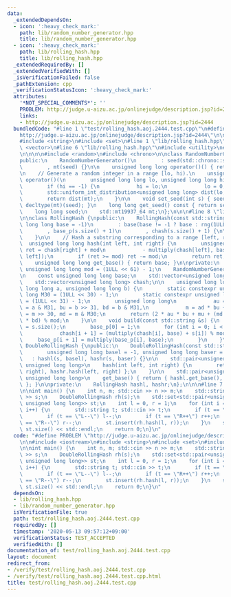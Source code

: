 ```yaml
---
data:
  _extendedDependsOn:
  - icon: ':heavy_check_mark:'
    path: lib/random_number_generator.hpp
    title: lib/random_number_generator.hpp
  - icon: ':heavy_check_mark:'
    path: lib/rolling_hash.hpp
    title: lib/rolling_hash.hpp
  _extendedRequiredBy: []
  _extendedVerifiedWith: []
  _isVerificationFailed: false
  _pathExtension: cpp
  _verificationStatusIcon: ':heavy_check_mark:'
  attributes:
    '*NOT_SPECIAL_COMMENTS*': ''
    PROBLEM: http://judge.u-aizu.ac.jp/onlinejudge/description.jsp?id=2444
    links:
    - http://judge.u-aizu.ac.jp/onlinejudge/description.jsp?id=2444
  bundledCode: "#line 1 \"test/rolling_hash.aoj.2444.test.cpp\"\n#define PROBLEM \"\
    http://judge.u-aizu.ac.jp/onlinejudge/description.jsp?id=2444\"\n\n#include <iostream>\n\
    #include <string>\n#include <set>\n#line 1 \"lib/rolling_hash.hpp\"\n\n\n\n#include\
    \ <vector>\n#line 6 \"lib/rolling_hash.hpp\"\n#include <utility>\n#line 1 \"lib/random_number_generator.hpp\"\
    \n\n\n\n#include <random>\n#include <chrono>\n\nclass RandomNumberGenerator {\n\
    public:\n    RandomNumberGenerator()\n        : seed(std::chrono::steady_clock::now().time_since_epoch().count())\n\
    \        , mt(seed) {}\n\n    unsigned long long operator()() { return mt(); }\n\
    \n    // Generate a random integer in a range [lo, hi).\n    unsigned long long\
    \ operator()(\n        unsigned long long lo, unsigned long long hi = -1) {\n\n\
    \        if (hi == -1) {\n            hi = lo;\n            lo = 0;\n        }\n\
    \        std::uniform_int_distribution<unsigned long long> dist(lo, hi - 1);\n\
    \        return dist(mt);\n    }\n\n    void set_seed(int s) { seed = s; mt =\
    \ decltype(mt)(seed); }\n    long long get_seed() const { return seed; }\n\nprivate:\n\
    \    long long seed;\n    std::mt19937_64 mt;\n};\n\n\n#line 8 \"lib/rolling_hash.hpp\"\
    \n\nclass RollingHash {\npublic:\n    RollingHash(const std::string &s, unsigned\
    \ long long base = -1)\n        : base(base != -1 ? base : rng(1ULL << 12, mod))\n\
    \        , base_p(s.size() + 1)\n        , chash(s.size() + 1) {\n\n        build(s);\n\
    \    }\n\n    // Hash a substring corresponding to a range [left, right).\n  \
    \  unsigned long long hash(int left, int right) {\n        unsigned long long\
    \ ret = chash[right] + mod\n            - multiply(chash[left], base_p[right -\
    \ left]);\n        if (ret >= mod) ret -= mod;\n        return ret;\n    }\n\n\
    \    unsigned long long get_base() { return base; }\n\nprivate:\n    static constexpr\
    \ unsigned long long mod = (1ULL << 61) - 1;\n    RandomNumberGenerator rng;\n\
    \n    const unsigned long long base;\n    std::vector<unsigned long long> base_p;\n\
    \    std::vector<unsigned long long> chash;\n\n    unsigned long long multiply(unsigned\
    \ long long a, unsigned long long b) {\n        static constexpr unsigned long\
    \ long M30 = (1ULL << 30) - 1;\n        static constexpr unsigned long long M31\
    \ = (1ULL << 31) - 1;\n        unsigned long long\n            au = a >> 31, ad\
    \ = a & M31, bu = b >> 31, bd = b & M31,\n            m = ad * bu + au * bd, mu\
    \ = m >> 30, md = m & M30;\n        return (2 * au * bu + mu + (md << 31) + ad\
    \ * bd) % mod;\n    }\n\n    void build(const std::string &s) {\n        int n\
    \ = s.size();\n        base_p[0] = 1;\n        for (int i = 0; i < n; i++) {\n\
    \            chash[i + 1] = (multiply(chash[i], base) + s[i]) % mod;\n       \
    \     base_p[i + 1] = multiply(base_p[i], base);\n        }\n    }\n};\n\nclass\
    \ DoubleRollingHash {\npublic:\n    DoubleRollingHash(const std::string &s,\n\
    \        unsigned long long basel = -1, unsigned long long baser = -1)\n     \
    \   : hashl(s, basel), hashr(s, baser) {}\n\n    std::pair<unsigned long long,\
    \ unsigned long long>\n    hash(int left, int right) {\n        return { hashl.hash(left,\
    \ right), hashr.hash(left, right) };\n    }\n\n    std::pair<unsigned long long,\
    \ unsigned long long>\n    get_base() { return { hashl.get_base(), hashr.get_base()\
    \ }; }\n\nprivate:\n    RollingHash hashl, hashr;\n};\n\n\n#line 7 \"test/rolling_hash.aoj.2444.test.cpp\"\
    \n\nint main() {\n    int n, m; std::cin >> n >> m;\n    std::string s; std::cin\
    \ >> s;\n    DoubleRollingHash rh(s);\n    std::set<std::pair<unsigned long long,\
    \ unsigned long long>> st;\n    int l = 0, r = 1;\n    for (int i = 0; i < m;\
    \ i++) {\n        std::string t; std::cin >> t;\n        if (t == \"L++\") l++;\n\
    \        if (t == \"L--\") l--;\n        if (t == \"R++\") r++;\n        if (t\
    \ == \"R--\") r--;\n        st.insert(rh.hash(l, r));\n    }\n    std::cout <<\
    \ st.size() << std::endl;\n    return 0;\n}\n"
  code: "#define PROBLEM \"http://judge.u-aizu.ac.jp/onlinejudge/description.jsp?id=2444\"\
    \n\n#include <iostream>\n#include <string>\n#include <set>\n#include \"../lib/rolling_hash.hpp\"\
    \n\nint main() {\n    int n, m; std::cin >> n >> m;\n    std::string s; std::cin\
    \ >> s;\n    DoubleRollingHash rh(s);\n    std::set<std::pair<unsigned long long,\
    \ unsigned long long>> st;\n    int l = 0, r = 1;\n    for (int i = 0; i < m;\
    \ i++) {\n        std::string t; std::cin >> t;\n        if (t == \"L++\") l++;\n\
    \        if (t == \"L--\") l--;\n        if (t == \"R++\") r++;\n        if (t\
    \ == \"R--\") r--;\n        st.insert(rh.hash(l, r));\n    }\n    std::cout <<\
    \ st.size() << std::endl;\n    return 0;\n}\n"
  dependsOn:
  - lib/rolling_hash.hpp
  - lib/random_number_generator.hpp
  isVerificationFile: true
  path: test/rolling_hash.aoj.2444.test.cpp
  requiredBy: []
  timestamp: '2020-05-13 09:57:12+09:00'
  verificationStatus: TEST_ACCEPTED
  verifiedWith: []
documentation_of: test/rolling_hash.aoj.2444.test.cpp
layout: document
redirect_from:
- /verify/test/rolling_hash.aoj.2444.test.cpp
- /verify/test/rolling_hash.aoj.2444.test.cpp.html
title: test/rolling_hash.aoj.2444.test.cpp
---
```

